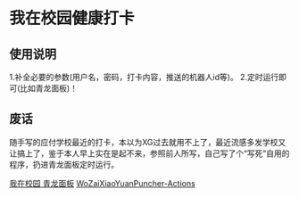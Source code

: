 # 我在校园健康打卡

## 使用说明
1.补全必要的参数(用户名，密码，打卡内容，推送的机器人id等)。
2.定时运行即可(比如青龙面板)！
## 废话
随手写的应付学校最近的打卡，本以为XG过去就用不上了，最近流感多发学校又让搞上了，鉴于本人早上实在是起不来，参照前人所写，自己写了个“写死”自用的程序，扔进青龙面板定时运行。


[我在校园 青龙面板](https://github.com/zhacha222/wozaixiaoyuan)
[WoZaiXiaoYuanPuncher-Actions](https://github.com/jimlee2048/Actions-WoZaiXiaoYuanPuncher)
